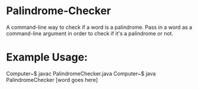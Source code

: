 # Palindrome-Checker
A command-line way to check if a word is a palindrome. Pass in a word as a command-line argument in order to check if it's a palindrome or not.

# Example Usage:
Computer~$ javac PalindromeChecker.java
Computer~$ java PalindromeChecker [word goes here]
